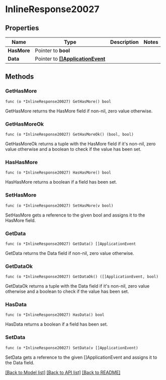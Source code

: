 # InlineResponse20027

## Properties

Name | Type | Description | Notes
------------ | ------------- | ------------- | -------------
**HasMore** | Pointer to **bool** |  | 
**Data** | Pointer to [**[]ApplicationEvent**](ApplicationEvent.md) |  | 

## Methods

### GetHasMore

`func (o *InlineResponse20027) GetHasMore() bool`

GetHasMore returns the HasMore field if non-nil, zero value otherwise.

### GetHasMoreOk

`func (o *InlineResponse20027) GetHasMoreOk() (bool, bool)`

GetHasMoreOk returns a tuple with the HasMore field if it's non-nil, zero value otherwise
and a boolean to check if the value has been set.

### HasHasMore

`func (o *InlineResponse20027) HasHasMore() bool`

HasHasMore returns a boolean if a field has been set.

### SetHasMore

`func (o *InlineResponse20027) SetHasMore(v bool)`

SetHasMore gets a reference to the given bool and assigns it to the HasMore field.

### GetData

`func (o *InlineResponse20027) GetData() []ApplicationEvent`

GetData returns the Data field if non-nil, zero value otherwise.

### GetDataOk

`func (o *InlineResponse20027) GetDataOk() ([]ApplicationEvent, bool)`

GetDataOk returns a tuple with the Data field if it's non-nil, zero value otherwise
and a boolean to check if the value has been set.

### HasData

`func (o *InlineResponse20027) HasData() bool`

HasData returns a boolean if a field has been set.

### SetData

`func (o *InlineResponse20027) SetData(v []ApplicationEvent)`

SetData gets a reference to the given []ApplicationEvent and assigns it to the Data field.


[[Back to Model list]](../README.md#documentation-for-models) [[Back to API list]](../README.md#documentation-for-api-endpoints) [[Back to README]](../README.md)


